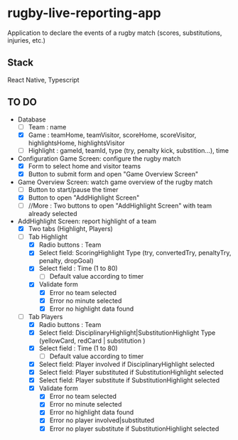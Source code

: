 # rugby-live-reporting-app
Application to declare the events of a rugby match (scores, substitutions, injuries, etc.)

## Stack
React Native, Typescript

## TO DO
- Database
  - [ ] Team : name
  - [x] Game : teamHome, teamVisitor, scoreHome, scoreVisitor, highlightsHome, highlightsVisitor
  - [ ] Highlight : gameId, teamId, type (try, penalty kick, substition...), time
- Configuration Game Screen: configure the rugby match
  - [x] Form to select home and visitor teams
  - [x] Button to submit form and open "Game Overview Screen"
- Game Overview Screen: watch game overview of the rugby match
  - [ ] Button to start/pause the timer
  - [x] Button to open "AddHighlight Screen"
  - [ ] //More : Two buttons to open "AddHighlight Screen" with team already selected
- AddHighlight Screen: report highlight of a team
  - [x] Two tabs (Highlight, Players)
  - [ ] Tab Highlight
    - [x] Radio buttons : Team
    - [x] Select field: ScoringHighlight Type (try, convertedTry, penaltyTry, penalty, dropGoal)
    - [x] Select field : Time (1 to 80)
      - [ ] Default value according to timer
    - [x] Validate form
      - [x] Error no team selected
      - [x] Error no minute selected
      - [x] Error no highlight data found
  - [ ] Tab Players
    - [x] Radio buttons : Team
    - [x] Select field: DisciplinaryHighlight|SubstitutionHighlight Type (yellowCard, redCard | substitution )
    - [x] Select field : Time (1 to 80)
      - [ ] Default value according to timer
    - [x] Select field: Player involved if DisciplinaryHighlight selected
    - [x] Select field: Player substituted if SubstitutionHighlight selected
    - [x] Select field: Player substitute if SubstitutionHighlight selected
    - [x] Validate form
      - [x] Error no team selected
      - [x] Error no minute selected
      - [x] Error no highlight data found
      - [x] Error no player involved|substituted
      - [x] Error no player substitute if SubstitutionHighlight selected
